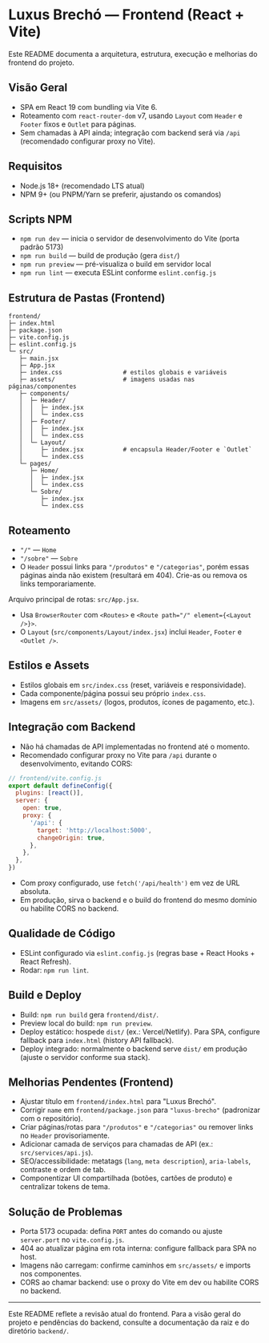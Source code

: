 # Luxus Brechó — Frontend (React + Vite)

Este README documenta a arquitetura, estrutura, execução e melhorias do frontend do projeto.

## Visão Geral

- SPA em React 19 com bundling via Vite 6.
- Roteamento com `react-router-dom` v7, usando `Layout` com `Header` e `Footer` fixos e `Outlet` para páginas.
- Sem chamadas à API ainda; integração com backend será via `/api` (recomendado configurar proxy no Vite).

## Requisitos

- Node.js 18+ (recomendado LTS atual)
- NPM 9+ (ou PNPM/Yarn se preferir, ajustando os comandos)

## Scripts NPM

- `npm run dev` — inicia o servidor de desenvolvimento do Vite (porta padrão 5173)
- `npm run build` — build de produção (gera `dist/`)
- `npm run preview` — pré-visualiza o build em servidor local
- `npm run lint` — executa ESLint conforme `eslint.config.js`

## Estrutura de Pastas (Frontend)

```
frontend/
├─ index.html
├─ package.json
├─ vite.config.js
├─ eslint.config.js
└─ src/
   ├─ main.jsx
   ├─ App.jsx
   ├─ index.css                 # estilos globais e variáveis
   ├─ assets/                   # imagens usadas nas páginas/componentes
   ├─ components/
   │  ├─ Header/
   │  │  ├─ index.jsx
   │  │  └─ index.css
   │  ├─ Footer/
   │  │  ├─ index.jsx
   │  │  └─ index.css
   │  └─ Layout/
   │     ├─ index.jsx           # encapsula Header/Footer e `Outlet`
   │     └─ index.css
   └─ pages/
      ├─ Home/
      │  ├─ index.jsx
      │  └─ index.css
      └─ Sobre/
         ├─ index.jsx
         └─ index.css
```

## Roteamento

- `"/"` — `Home`
- `"/sobre"` — `Sobre`
- O `Header` possui links para `"/produtos"` e `"/categorias"`, porém essas páginas ainda não existem (resultará em 404). Crie-as ou remova os links temporariamente.

Arquivo principal de rotas: `src/App.jsx`.

- Usa `BrowserRouter` com `<Routes>` e `<Route path="/" element={<Layout />}>`.
- O `Layout` (`src/components/Layout/index.jsx`) inclui `Header`, `Footer` e `<Outlet />`.

## Estilos e Assets

- Estilos globais em `src/index.css` (reset, variáveis e responsividade).
- Cada componente/página possui seu próprio `index.css`.
- Imagens em `src/assets/` (logos, produtos, ícones de pagamento, etc.).

## Integração com Backend

- Não há chamadas de API implementadas no frontend até o momento.
- Recomendado configurar proxy no Vite para `/api` durante o desenvolvimento, evitando CORS:

```js
// frontend/vite.config.js
export default defineConfig({
  plugins: [react()],
  server: {
    open: true,
    proxy: {
      '/api': {
        target: 'http://localhost:5000',
        changeOrigin: true,
      },
    },
  },
})
```

- Com proxy configurado, use `fetch('/api/health')` em vez de URL absoluta.
- Em produção, sirva o backend e o build do frontend do mesmo domínio ou habilite CORS no backend.

## Qualidade de Código

- ESLint configurado via `eslint.config.js` (regras base + React Hooks + React Refresh).
- Rodar: `npm run lint`.

## Build e Deploy

- Build: `npm run build` gera `frontend/dist/`.
- Preview local do build: `npm run preview`.
- Deploy estático: hospede `dist/` (ex.: Vercel/Netlify). Para SPA, configure fallback para `index.html` (history API fallback).
- Deploy integrado: normalmente o backend serve `dist/` em produção (ajuste o servidor conforme sua stack).

## Melhorias Pendentes (Frontend)

- Ajustar título em `frontend/index.html` para "Luxus Brechó".
- Corrigir `name` em `frontend/package.json` para `"luxus-brecho"` (padronizar com o repositório).
- Criar páginas/rotas para `"/produtos"` e `"/categorias"` ou remover links no `Header` provisoriamente.
- Adicionar camada de serviços para chamadas de API (ex.: `src/services/api.js`).
- SEO/accessibilidade: metatags (`lang`, `meta description`), `aria-labels`, contraste e ordem de tab.
- Componentizar UI compartilhada (botões, cartões de produto) e centralizar tokens de tema.

## Solução de Problemas

- Porta 5173 ocupada: defina `PORT` antes do comando ou ajuste `server.port` no `vite.config.js`.
- 404 ao atualizar página em rota interna: configure fallback para SPA no host.
- Imagens não carregam: confirme caminhos em `src/assets/` e imports nos componentes.
- CORS ao chamar backend: use o proxy do Vite em dev ou habilite CORS no backend.

---

Este README reflete a revisão atual do frontend. Para a visão geral do projeto e pendências do backend, consulte a documentação da raiz e do diretório `backend/`.

